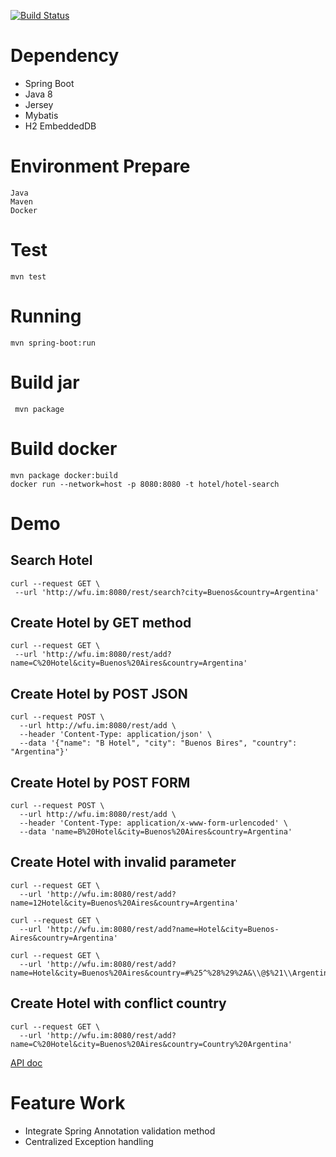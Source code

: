 [![Build Status](https://travis-ci.org/duzhen/Hotel.svg?branch=master)](https://travis-ci.org/duzhen/Hotel)

# Dependency
* Spring Boot
* Java 8
* Jersey
* Mybatis
* H2 EmbeddedDB

# Environment Prepare
```
Java
Maven
Docker
```

# Test
```
mvn test
```

# Running
 ```
 mvn spring-boot:run
 ```
 
 # Build jar
 ```
  mvn package
 ```
 
 # Build docker
 ```
 mvn package docker:build
 docker run --network=host -p 8080:8080 -t hotel/hotel-search
 ```
 
 # Demo
 
 ## Search Hotel
 ```
curl --request GET \
  --url 'http://wfu.im:8080/rest/search?city=Buenos&country=Argentina'
 ```
 
 ## Create Hotel by GET method
 ```
curl --request GET \
  --url 'http://wfu.im:8080/rest/add?name=C%20Hotel&city=Buenos%20Aires&country=Argentina'
```

## Create Hotel by POST JSON
```
curl --request POST \
  --url http://wfu.im:8080/rest/add \
  --header 'Content-Type: application/json' \
  --data '{"name": "B Hotel", "city": "Buenos Bires", "country": "Argentina"}'
```

## Create Hotel by POST FORM
```
curl --request POST \
  --url http://wfu.im:8080/rest/add \
  --header 'Content-Type: application/x-www-form-urlencoded' \
  --data 'name=B%20Hotel&city=Buenos%20Aires&country=Argentina'
```

## Create Hotel with invalid parameter
```
curl --request GET \
  --url 'http://wfu.im:8080/rest/add?name=12Hotel&city=Buenos%20Aires&country=Argentina'
```
```
curl --request GET \
  --url 'http://wfu.im:8080/rest/add?name=Hotel&city=Buenos-Aires&country=Argentina'
```
```
curl --request GET \
  --url 'http://wfu.im:8080/rest/add?name=Hotel&city=Buenos%20Aires&country=#%25^%28%29%2A&\\@$%21\\Argentina'
```

## Create Hotel with conflict country
```
curl --request GET \
  --url 'http://wfu.im:8080/rest/add?name=C%20Hotel&city=Buenos%20Aires&country=Country%20Argentina'
```

[API doc](https://documenter.getpostman.com/view/5494810/RzZ1rhy2)

# Feature Work

* Integrate Spring Annotation validation method
* Centralized Exception handling
